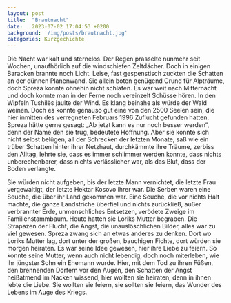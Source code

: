 ```yaml
---
layout: post
title:  "Brautnacht"
date:   2023-07-02 17:04:53 +0200
background: '/img/posts/brautnacht.jpg'
categories: Kurzgechichte
---
```




Die Nacht war kalt und sternelos. Der Regen prasselte nunmehr seit Wochen, unaufhörlich
auf die windschiefen Zeltdächer. Doch in einigen Baracken brannte noch Licht. Leise, fast
gespenstisch zuckten die Schatten an der dünnen Planenwand. Sie allein boten genügend
Grund für Alpträume, doch Spreza konnte ohnehin nicht schlafen. Es war weit nach
Mitternacht und doch konnte man in der Ferne noch vereinzelt Schüsse hören. In den
Wipfeln Tushilës jaulte der Wind. Es klang beinahe als würde der Wald weinen. Doch es
konnte genauso gut eine von den 2500 Seelen sein, die hier inmitten des verregneten
Februars 1996 Zuflucht gefunden hatten.
Spreza hätte gerne gesagt: „Ab jetzt kann es nur noch besser werden“, denn der Name den
sie trug, bedeutete Hoffnung. Aber sie konnte sich nicht selbst belügen, all der Schrecken der
letzten Monate, saß wie ein trüber Schatten hinter ihrer Netzhaut, durchkämmte ihre
Träume, zerbiss den Alltag, lehrte sie, dass es immer schlimmer werden konnte, dass nichts
unberechenbarer, dass nichts verlässlicher war, als das Blut, dass der Boden verlangte.

Sie würden nicht aufgeben, bis der letzte Mann vernichtet, die letzte Frau vergewaltigt, der
letzte Hektar Kosovo ihrer war. Die Serben waren eine Seuche, die über ihr Land gekommen
war. Eine Seuche, die vor nichts Halt machte, die ganze Landstriche überfiel und nichts
zurückließ, außer verbrannter Erde, unmenschliches Entsetzen, verödete Zweige im
Familienstammbaum.
Heute hatten sie Loriks Mutter begraben. Die Strapazen der Flucht, die Angst, die
unauslöschlichen Bilder, alles war zu viel gewesen. Spreza zwang sich an etwas anderes zu
denken. Dort wo Loriks Mutter lag, dort unter der großen, bauchigen Fichte, dort würden sie
morgen heiraten. Es war seine Idee gewesen, hier ihre Liebe zu feiern. So konnte seine
Mutter, wenn auch nicht lebendig, doch noch miterleben, wie ihr jüngster Sohn ein
Ehemann wurde. Hier, mit dem Tod zu ihren Füßen, den brennenden Dörfern vor den
Augen, den Schatten der Angst heißatmend im Nacken wissend, hier wollten sie heiraten,
denn in ihnen lebte die Liebe. Sie wollten sie feiern, sie sollten sie feiern, das Wunder des
Lebens im Auge des Kriegs.
